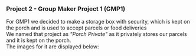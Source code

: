 ### Project 2 - Group Maker Project 1 (GMP1)
For GMP1 we decided to make a storage box with security, which is kept on the porch and is used to accept parcels or food deliveries </br>
We named that project as *"Porch Private"* as it privately stores our parcels and it is kept on the porch. </br>
The images for it are displayed below: